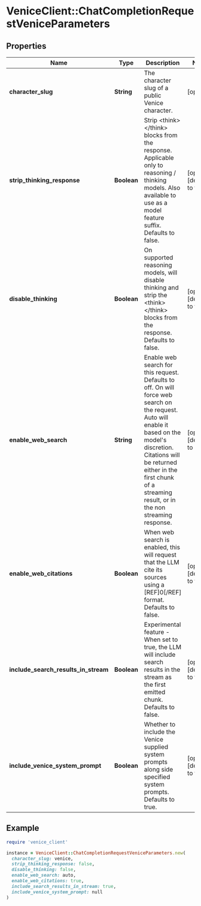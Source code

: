# VeniceClient::ChatCompletionRequestVeniceParameters

## Properties

| Name | Type | Description | Notes |
| ---- | ---- | ----------- | ----- |
| **character_slug** | **String** | The character slug of a public Venice character. | [optional] |
| **strip_thinking_response** | **Boolean** | Strip &lt;think&gt;&lt;/think&gt; blocks from the response. Applicable only to reasoning / thinking models. Also available to use as a model feature suffix. Defaults to false. | [optional][default to false] |
| **disable_thinking** | **Boolean** | On supported reasoning models, will disable thinking and strip the &lt;think&gt;&lt;/think&gt; blocks from the response. Defaults to false. | [optional][default to false] |
| **enable_web_search** | **String** | Enable web search for this request. Defaults to off. On will force web search on the request. Auto will enable it based on the model&#39;s discretion. Citations will be returned either in the first chunk of a streaming result, or in the non streaming response. | [optional][default to &#39;false&#39;] |
| **enable_web_citations** | **Boolean** | When web search is enabled, this will request that the LLM cite its sources using a [REF]0[/REF] format. Defaults to false. | [optional][default to false] |
| **include_search_results_in_stream** | **Boolean** | Experimental feature - When set to true, the LLM will include search results in the stream as the first emitted chunk. Defaults to false. | [optional][default to false] |
| **include_venice_system_prompt** | **Boolean** | Whether to include the Venice supplied system prompts along side specified system prompts. Defaults to true. | [optional][default to true] |

## Example

```ruby
require 'venice_client'

instance = VeniceClient::ChatCompletionRequestVeniceParameters.new(
  character_slug: venice,
  strip_thinking_response: false,
  disable_thinking: false,
  enable_web_search: auto,
  enable_web_citations: true,
  include_search_results_in_stream: true,
  include_venice_system_prompt: null
)
```

